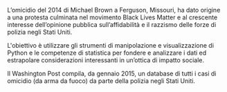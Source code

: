 L’omicidio del 2014 di Michael Brown a Ferguson, Missouri, ha dato origine a una protesta culminata nel movimento Black Lives Matter e al crescente interesse dell’opinione pubblica sull’affidabilità e il razzismo delle forze di polizia negli Stati Uniti.

L'obiettivo è utilizzare gli strumenti di manipolazione e visualizzazione di Python e le competenze di statistica per fondere e analizzare i dati ed estrapolare considerazioni interessanti in un’ottica di impatto sociale. 

Il Washington Post compila, da gennaio 2015, un database di tutti i casi di omicidio (da arma da fuoco) da parte della polizia negli Stati Uniti.
